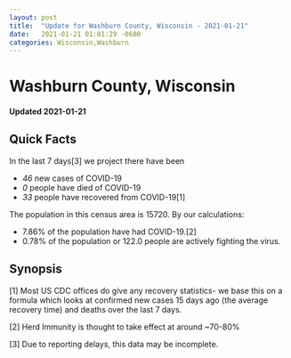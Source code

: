 ```yaml
---
layout: post
title:  "Update for Washburn County, Wisconsin - 2021-01-21"
date:   2021-01-21 01:01:29 -0600
categories: Wisconsin,Washburn
---
```


# Washburn County, Wisconsin
#### Updated 2021-01-21

## Quick Facts

In the last 7 days[3] we project there have been
- *46* new cases of COVID-19
- *0* people have died of COVID-19
- *33* people have recovered from COVID-19[1]

The population in this census area is 15720. By our calculations:
- 7.86% of the population have had COVID-19.[2]
- 0.78% of the population or 122.0 people are actively fighting the virus.

## Synopsis




[1] Most US CDC offices do give any recovery statistics- we base this on a formula which looks at confirmed new cases
15 days ago (the average recovery time) and deaths over the last 7 days.

[2] Herd Immunity is thought to take effect at around ~70-80%

[3] Due to reporting delays, this data may be incomplete.
 
    